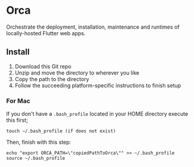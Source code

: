 # Orca

Orchestrate the deployment, installation, maintenance and runtimes of locally-hosted Flutter web apps.

## Install

1. Download this Git repo
2. Unzip and move the directory to wherever you like
3. Copy the path to the directory
4. Follow the succeeding platform-specific instructions to finish setup

### For Mac

If you don't have a `.bash_profile` located in your HOME directory execute this first;
```
touch ~/.bash_profile (if does not exist)
```
Then, finish with this step:
```
echo "export ORCA_PATH=\"copiedPathToOrca\"" >> ~/.bash_profile
source ~/.bash_profile
```